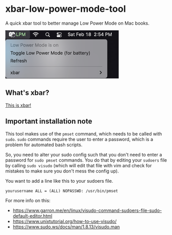 # xbar-low-power-mode-tool
A quick xbar tool to better manage Low Power Mode on Mac books.

<img src="xbarLPMScreenshot.png" height="150"/>

## What's xbar?

[This is xbar!](https://xbarapp.com/)

## Important installation note

This tool makes use of the `pmset` command, which needs to be called with `sudo`. `sudo` commands require the user to enter a password, which is a problem for automated bash scripts. 

So, you need to alter your sudo config such that you don't need to enter a password for `sudo pmset` commands. You do that by editing your `sudoers` file by calling `sudo visudo` (which will edit that file with vim and check for mistakes to make sure you don't mess the config up).

You want to add a line like this to your sudoers file.

```
yourusername ALL = (ALL) NOPASSWD: /usr/bin/pmset
```

For more info on this:

- https://www.garron.me/en/linux/visudo-command-sudoers-file-sudo-default-editor.html
- https://www.unixtutorial.org/how-to-use-visudo/
- https://www.sudo.ws/docs/man/1.8.13/visudo.man
